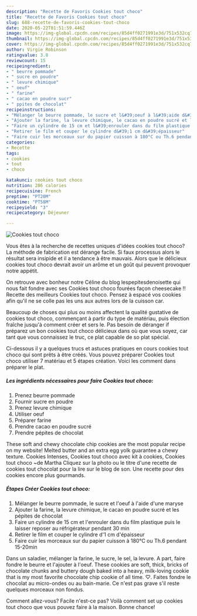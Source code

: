 ```yaml
---
description: "Recette de Favoris Cookies tout choco"
title: "Recette de Favoris Cookies tout choco"
slug: 688-recette-de-favoris-cookies-tout-choco
date: 2020-05-22T01:51:59.446Z
image: https://img-global.cpcdn.com/recipes/85d4ff0271991e3d/751x532cq70/cookies-tout-choco-photo-principale-de-la-recette.jpg
thumbnail: https://img-global.cpcdn.com/recipes/85d4ff0271991e3d/751x532cq70/cookies-tout-choco-photo-principale-de-la-recette.jpg
cover: https://img-global.cpcdn.com/recipes/85d4ff0271991e3d/751x532cq70/cookies-tout-choco-photo-principale-de-la-recette.jpg
author: Virgie Robinson
ratingvalue: 3.8
reviewcount: 15
recipeingredient:
- " beurre pommade"
- " sucre en poudre"
- " levure chimique"
- " oeuf"
- " farine"
- " cacao en poudre sucr"
- " ppites de chocolat"
recipeinstructions:
- "Mélanger le beurre pommade, le sucre et l&#39;oeuf à l&#39;aide d&#39;une maryse"
- "Ajouter la farine, la levure chimique, le cacao en poudre sucré et les pépites de chocolat"
- "Faire un cylindre de 15 cm et l&#39;enrouler dans du film plastique puis le laisser reposer au réfrigérateur pendant 30 min"
- "Retirer le film et couper le cylindre d&#39;1 cm d&#39;épaisseur"
- "Faire cuir les morceaux sur du papier cuisson à 180°C ou Th.6 pendant 15-20min"
categories:
- Recette
tags:
- cookies
- tout
- choco

katakunci: cookies tout choco 
nutrition: 286 calories
recipecuisine: French
preptime: "PT20M"
cooktime: "PT58M"
recipeyield: "3"
recipecategory: Déjeuner

---
```



![Cookies tout choco](https://img-global.cpcdn.com/recipes/85d4ff0271991e3d/751x532cq70/cookies-tout-choco-photo-principale-de-la-recette.jpg)

Vous êtes à la recherche de recettes uniques d'idées cookies tout choco? La méthode de fabrication est dérange facile. Si faux processus alors le résultat sera insipide et il a tendance à être mauvais. Alors que le délicieux cookies tout choco devrait avoir un arôme et un goût qui peuvent provoquer notre appétit.

On retrouve avec bonheur notre Céline du blog lespepitesdenoisette qui nous fait fondre avec ses Cookies tout choco fourées façon cheesecake !! Recette des meilleurs Cookies tout choco. Pensez à espacé vos cookies afin qu&#39;il ne se colle pas les uns aux autres lors de la cuisson car.

Beaucoup de choses qui plus ou moins affectent la qualité gustative de cookies tout choco, commençant à partir du type de matériau, puis élection fraîche jusqu'à comment créer et sers le. Pas besoin de déranger if préparez un bon cookies tout choco délicieux dans où que vous soyez, car tant que vous connaissez le truc, ce plat capable de so plat spécial.


Ci-dessous il y a quelques trucs et astuces pratiques en cours cookies tout choco qui sont prêts à être créés. Vous pouvez préparer Cookies tout choco utiliser 7 matériau et 5 étapes création. Voici les comment dans préparer le plat.

<!--inarticleads1-->

##### Les ingrédients nécessaires pour faire Cookies tout choco:

1. Prenez  beurre pommade
1. Fournir  sucre en poudre
1. Prenez  levure chimique
1. Utiliser  oeuf
1. Préparer  farine
1. Prendre  cacao en poudre sucré
1. Prendre  pépites de chocolat


These soft and chewy chocolate chip cookies are the most popular recipe on my website! Melted butter and an extra egg yolk guarantee a chewy texture. Cookies Intenses, Cookies tout choco avec kit à cookies, Cookies tout choco ~de Martha Cliquez sur la photo ou le titre d&#39;une recette de cookies tout chocolat pour la lire sur le blog de son. Une recette pour des cookies encore plus gourmands. 

<!--inarticleads2-->

##### Étapes Créer Cookies tout choco:

1. Mélanger le beurre pommade, le sucre et l&#39;oeuf à l&#39;aide d&#39;une maryse
1. Ajouter la farine, la levure chimique, le cacao en poudre sucré et les pépites de chocolat
1. Faire un cylindre de 15 cm et l&#39;enrouler dans du film plastique puis le laisser reposer au réfrigérateur pendant 30 min
1. Retirer le film et couper le cylindre d&#39;1 cm d&#39;épaisseur
1. Faire cuir les morceaux sur du papier cuisson à 180°C ou Th.6 pendant 15-20min


Dans un saladier, mélanger la farine, le sucre, le sel, la levure. A part, faire fondre le beurre et l&#39;ajouter à l&#39;oeuf. These cookies are soft, thick, bricks of chocolate chunks and buttery dough baked into a heavy, milk-loving cookie that is my most favorite chocolate chip cookie of all time. ♡. Faites fondre le chocolat au micro-ondes ou au bain-marie. Ce n&#39;est pas grave s&#39;il reste quelques morceaux non fondus. 


Comment allez-vous? Facile n'est-ce pas? Voilà comment set up cookies tout choco que vous pouvez faire à la maison. Bonne chance!
